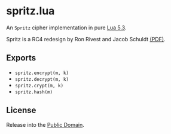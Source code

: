 spritz.lua
==========
An `Spritz` cipher implementation in pure [Lua 5.3](https://www.lua.org).

Spritz is a RC4 redesign by Ron Rivest and Jacob Schuldt
[(PDF)](https://people.csail.mit.edu/rivest/pubs/RS14.pdf).

Exports
-------
* `spritz.encrypt(m, k)`
* `spritz.decrypt(m, k)`
* `spritz.crypt(m, k)`
* `spritz.hash(m)`

License
-------
Release into the [Public Domain](LICENSE).
